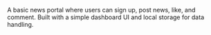 A basic news portal where users can sign up, post news, like, and comment. Built with a simple dashboard UI and local storage for data handling.
